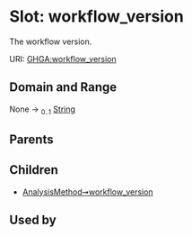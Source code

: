
# Slot: workflow_version


The workflow version.

URI: [GHGA:workflow_version](https://w3id.org/GHGA/workflow_version)


## Domain and Range

None &#8594;  <sub>0..1</sub> [String](types/String.md)

## Parents


## Children

 *  [AnalysisMethod➞workflow_version](AnalysisMethod_workflow_version.md)

## Used by


